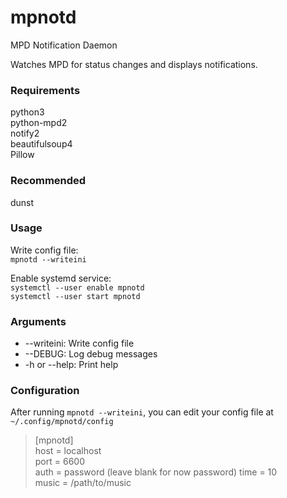 # mpnotd  
MPD Notification Daemon  
  
Watches MPD for status changes and displays notifications.  
  
  
### Requirements  
python3  
python-mpd2  
notify2  
beautifulsoup4   
Pillow  
  
### Recommended
dunst  
  
### Usage  
Write config file:  
  `mpnotd --writeini`  
  
Enable systemd service:  
  `systemctl --user enable mpnotd`  
  `systemctl --user start mpnotd`  
  
### Arguments  
*  --writeini:      Write config file  
*  --DEBUG:         Log debug messages  
*  -h or --help:    Print help  
  
### Configuration  
After running `mpnotd --writeini`, you can edit your config
file at `~/.config/mpnotd/config`
  
> [mpnotd]  
> host = localhost  
> port = 6600  
> auth = password (leave blank for now password) 
> time = 10                  
> music = /path/to/music   
  
